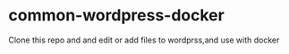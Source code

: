 # common-wordpress-docker
Clone this repo and and edit or add files to wordprss,and use with docker
